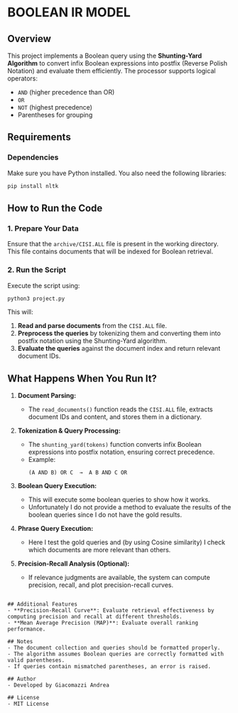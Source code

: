 # BOOLEAN IR MODEL

## Overview
This project implements a Boolean query using the **Shunting-Yard Algorithm** to convert infix Boolean expressions into postfix (Reverse Polish Notation) and evaluate them efficiently. The processor supports logical operators:
- `AND` (higher precedence than OR)
- `OR`
- `NOT` (highest precedence)
- Parentheses for grouping

## Requirements
### Dependencies
Make sure you have Python installed. You also need the following libraries:

```bash
pip install nltk
```

## How to Run the Code
### 1. Prepare Your Data
Ensure that the `archive/CISI.ALL` file is present in the working directory. This file contains documents that will be indexed for Boolean retrieval.

### 2. Run the Script
Execute the script using:

```bash
python3 project.py
```

This will:
1. **Read and parse documents** from the `CISI.ALL` file.
2. **Preprocess the queries** by tokenizing them and converting them into postfix notation using the Shunting-Yard algorithm.
3. **Evaluate the queries** against the document index and return relevant document IDs.

## What Happens When You Run It?
1. **Document Parsing:**
   - The `read_documents()` function reads the `CISI.ALL` file, extracts document IDs and content, and stores them in a dictionary.

2. **Tokenization & Query Processing:**
   - The `shunting_yard(tokens)` function converts infix Boolean expressions into postfix notation, ensuring correct precedence.
   - Example:
     ```
     (A AND B) OR C  →  A B AND C OR
     ```

3. **Boolean Query Execution:**
   - This will execute some boolean queries to show how it works.
   - Unfortunately I do not provide a method to evaluate the results of the boolean queries since I do not have the gold results.


4. **Phrase Query Execution:**
   - Here I test the gold queries and (by using Cosine similarity) I check which documents are more relevant than others.

5. **Precision-Recall Analysis (Optional):**
   - If relevance judgments are available, the system can compute precision, recall, and plot precision-recall curves.


```

## Additional Features
- **Precision-Recall Curve**: Evaluate retrieval effectiveness by computing precision and recall at different thresholds.
- **Mean Average Precision (MAP)**: Evaluate overall ranking performance.

## Notes
- The document collection and queries should be formatted properly.
- The algorithm assumes Boolean queries are correctly formatted with valid parentheses.
- If queries contain mismatched parentheses, an error is raised.

## Author
- Developed by Giacomazzi Andrea

## License
- MIT License


